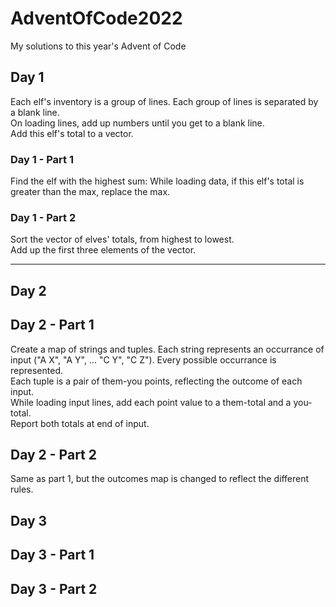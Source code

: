# AdventOfCode2022

My solutions to this year's Advent of Code

## Day 1

Each elf's inventory is a group of lines. Each group of lines is separated by a blank line.  
On loading lines, add up numbers until you get to a blank line.  
Add this elf's total to a vector.

### Day 1 - Part 1

Find the elf with the highest sum:
While loading data, if this elf's total is greater than the max, replace the max.

### Day 1 - Part 2

Sort the vector of elves' totals, from highest to lowest.  
Add up the first three elements of the vector.

---

## Day 2

## Day 2 - Part 1

Create a map of strings and tuples. Each string represents an occurrance of input ("A X", "A Y", ... "C Y", "C Z").
Every possible occurrance is represented.  
Each tuple is a pair of them-you points, reflecting the outcome of each input.  
While loading input lines, add each point value to a them-total and a you-total.  
Report both totals at end of input.

## Day 2 - Part 2

Same as part 1, but the outcomes map is changed to reflect the different rules.

## Day 3

## Day 3 - Part 1

## Day 3 - Part 2
